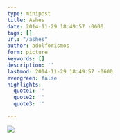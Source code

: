 ```yaml
---
type: minipost
title: Ashes
date: 2014-11-29 18:49:57 -0600
tags: []
url: "/ashes"
author: adolforismos
form: picture
keywords: []
description: ''
lastmod: 2014-11-29 18:49:57 -0600
evergreen: false
highlights:
  quote1: ''
  quote2: ''
  quote3: ''

---
```

<img src="http://68.media.tumblr.com/1d26e8575f8ec9eb72eb38bab73cb909/tumblr_nftub9tq8R1qz9pjho1_1280.jpg"/><br/>
